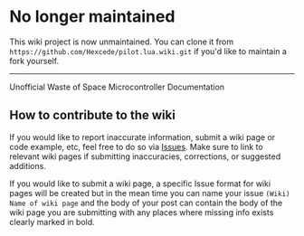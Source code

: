 # No longer maintained

This wiki project is now unmaintained. You can clone it from `https://github.com/Hexcede/pilot.lua.wiki.git` if you'd like to maintain a fork yourself.

---

Unofficial Waste of Space Microcontroller Documentation

## How to contribute to the wiki

If you would like to report inaccurate information, submit a wiki page or code example, etc, feel free to do so via [Issues](../issues).
Make sure to link to relevant wiki pages if submitting inaccuracies, corrections, or suggested additions.

If you would like to submit a wiki page, a specific Issue format for wiki pages will be created but in the mean time you can name your issue `(Wiki) Name of wiki page` and the body of your post can contain the body of the wiki page you are submitting with any places where missing info exists clearly marked in bold.